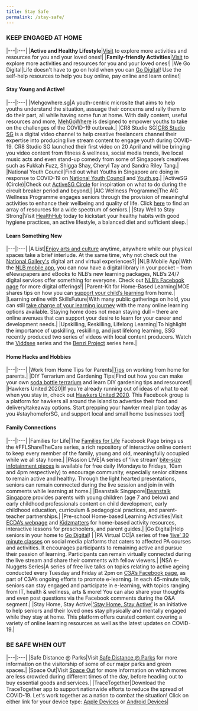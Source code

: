 ```yaml
---
title: Stay Safe
permalink: /stay-safe/
---
```


### KEEP ENGAGED AT HOME 

|---|:---|
|**Active and Healthy Lifestyle**|[Visit](https://circle.myactivesg.com/circuit-breaker) to explore more activities and resources for you and your loved ones!|
|**Family-friendly Activities**|[Visit](https://www.familiesforlife.sg/unite-at-an-event/Pages/FFL-ShareTheCare.aspx) to explore more activities and resources for you and your loved ones!|
|We Go Digital|Life doesn't have to go on hold when you can [Go Digital](https://www.imda.gov.sg/WeGoDigital)! Use the self-help resources to help you buy online, pay online and learn online!|

#### Stay Young and Active!

|---|:---|
|Mehgowhere.sg|A youth-centric microsite that aims to help youths understand the situation, assuage their concerns and rally them to do their part, all while having some fun at home. With daily content, useful resources and more, [MehGoWhere](https://www.mehgowhere.sg) is designed to empower youths to take on the challenges of the COVID-19 outbreak.|
|CR8 Studio SG|[CR8 Studio SG](https://www.facebook.com/groups/cr8studiosg/?ref=share) is a digital video channel to help creative freelancers channel their expertise into producing live stream content to engage youth during COVID-19. CR8 Studio SG launched their first video on 20 April and will be bringing you video content from fitness & wellness, social media trends, live local music acts and even stand-up comedy from some of Singapore’s creatives such as Fukkah Fuzz, Shigga Shay, Cheryl Tay and Sandra Riley Tang.|
|National Youth Council|Find out what Youths in Singapore are doing in response to COVID-19 on [National Youth Council](https://www.facebook.com/nycsg/) and [Youth.sg](https://www.facebook.com/youthdotsg/).|
|ActiveSG (Circle)|Check out [ActiveSG Circle](https://circle.myactivesg.com/circuit-breaker?utm_campaign=circuit-breaker&utm_source=sgunited-thrive&utm_medium=textlink) for inspiration on what to do during the circuit breaker period and beyond.|
|AIC Wellness Programme|The AIC Wellness Programme engages seniors through the provision of meaningful activities to enhance their wellbeing and quality of life. Click [here](https://www.aic.sg/care-services/AIC%20Wellness%20Programme) to find an array of resources for a wide spectrum of seniors.|
|Stay Well to Stay Strong|Visit [HealthHub](https://www.healthhub.sg/staywell) today to kickstart your healthy habits with good hygiene practices, an active lifestyle, a balanced diet and sufficient sleep.|

#### Learn Something New

|---|:---|
|A List|[Enjoy arts and culture](https://www.a-list.sg/sgcultureanywhere) anytime, anywhere while our physical spaces take a brief interlude. At the same time, why not check out the [National Gallery's](https://www.nationalgallery.sg/galleryanywhere) digital art and virtual experiences?|
|NLB Mobile App|With the [NLB mobile app](https://mobileapp.nlb.gov.sg/), you can now have a digital library in your pocket – from eNewspapers and eBooks to NLB’s new learning packages, NLB’s 24/7 digital services offer something for everyone. Check out [NLB’s Facebook page](https://www.facebook.com/nlbsingapore) for more digital offerings!|
|Parent-Kit for Home-Based Learning|MOE shares tips on how you can [support your child’s learning](https://www.moe.gov.sg/parentkit) from home.|
|Learning online with SkillsFuture|With many public gatherings on hold, you can still [take charge of your learning journey](https://www.myskillsfuture.sg/content/portal/en/career-resources/career-resources/campaigns/learn-online-with-skillsfuture.html) with the many online learning options available. Staying home does not mean staying dull – there are online avenues that can support your desire to learn for your career and development needs.|
|Upskilling, Reskilling, Lifelong Learning|To highlight the importance of upskilling, reskilling, and just lifelong learning, SSG recently produced two series of videos with local content producers. Watch the [Viddsee](https://www.viddsee.com/series/tomorrow-starts-today/1) series and the [Benzi Project](https://www.youtube.com/watch?v=JREJb5N7gK0) series here.|

#### Home Hacks and Hobbies

|---|:---|
|Work from Home Tips for Parents|[Tips](https://www.nie.edu.sg/teacher-education/useful-resources-for-HBL-WFH/tips-for-parents-for-working-from-home-(wfh)) on working from home for parents.|
|DIY Terrarium and Gardening Tips|Find out how you can make your own [soda bottle terrarium](https://www.youtube.com/playlist?list=PL1_Eb2Fa0jUdnVKaJenj8z3F72rMHjGj3) and learn DIY gardening tips and resources!|
|Hawkers United 2020|If you’re already running out of ideas of what to eat when you stay in, check out [Hawkers United 2020](https://www.facebook.com/groups/268960887438286/learning_content/). This Facebook group is a platform for hawkers all around the island to advertise their food and delivery/takeaway options. Start prepping your hawker meal plan today as you #stayhomeforSG, and support local and small home businesses too!|

#### Family Connections

|---|:---|
|Families for Life|The [Families for Life](https://www.facebook.com/familiesforlife.sg/) Facebook Page brings us the #FFLShareTheCare series, a rich repository of  interactive online content to keep every member of the family, young and old, meaningfully occupied while we all stay home.|
|PAssion L!VE|A series of ‘live stream’ [bite-size infotainment pieces](https://www.facebook.com/pacourses) is available for free daily (Mondays to Fridays, 10am and 4pm respectively) to encourage community, especially senior citizens to remain active and healthy. Through the light hearted presentations, seniors can remain connected during the live session and join in with comments while learning at home.|
|Beanstalk Singapore|[Beanstalk Singapore](https://www.facebook.com/BeanstalkSingapore) provides parents with young children (age 7 and below) and early childhood professionals content on child development, early childhood education, curriculum & pedagogical practices, and parent-teacher partnerships.|
|Pre-school Home-based Learning Activities|Visit [ECDA’s webpage](https://www.go.gov.sg/preschoolhbl) and [Kidzmatters](https://kidzmatters.com) for home-based activity resources, interactive lessons for preschoolers, and parent guides.|
|Go Digital|Help seniors in your home to [Go Digital](https://www.imsilver.imda.gov.sg )! |
|PA Virtual CC|A series of free [‘live’ 30 minute classes](https://www.facebook.com/pg/pacourses/videos/) on social media platforms that caters to affected PA courses and activities. It encourages participants to remaining active and pursue their passion of learning. Participants can remain virtually connected during the live stream and share their comments with fellow viewers.|
|NSA e-Nuggets Series|A series of free live talks on topics relating to active ageing conducted every Tuesday and Friday at 2pm on [C3A’s Facebook page](https://www.facebook.com/councilforthirdage/), as part of C3A’s ongoing efforts to promote e-learning. In each 45-minute talk, seniors can stay engaged and participate in e-learning, with topics ranging from IT, health & wellness, arts & more! You can also share your thoughts and even post questions via the Facebook comments during the Q&A segment.|
|Stay Home, Stay Active|[‘Stay Home, Stay Active’](https://www.c3a.org.sg/microsite/index.html) is an initiative to help seniors and their loved ones stay physically and mentally engaged while they stay at home. This platform offers curated content covering a variety of online learning resources as well as the latest updates on COVID-19.|

### BE SAFE WHEN OUT 

|---|:---|
|Safe Distance @ Parks|Visit [Safe Distance @ Parks](https://safedistparks.nparks.gov.sg) for more information on the visitorship of some of our major parks and green spaces.|
|Space Out|Visit [Space Out](https://www.spaceout.gov.sg) for more information on which mores are less crowded during different times of the day, before heading out to buy essential goods and services.|
|TraceTogether|Download the TraceTogether app to support nationwide efforts to reduce the spread of COVID-19. Let's work together as a nation to combat the situation! Click on either link for your device type: [Apple Devices](https://apps.apple.com/sg/app/tracetogether/id1498276074) or [Android Devices](https://play.google.com/store/apps/details?id=sg.gov.tech.bluetrace&hl=en)|

